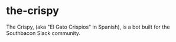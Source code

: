 # the-crispy
The Crispy, (aka "El Gato Crispios" in Spanish), is a bot built for the Southbacon Slack community.

